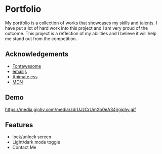 # Portfolio

My portfolio is a collection of works that showcases my skills and talents. I have put a lot of hard work into this project and I am very proud of the outcome. This project is a reflection of my abilities and I believe it will help me stand out from the competition.

## Acknowledgements

-   [Fontawesome](https://fontawesome.com/)
-   [emailjs](https://www.emailjs.com/)
-   [Animate css](https://animate.style/)
-   [MDN](https://developer.mozilla.org/en-US/)

## Demo

https://media.giphy.com/media/zdrUJzCrUmXo0eA34j/giphy.gif

## Features

-   lock/unlock screen
-   Light/dark mode toggle
-   Contact Me
